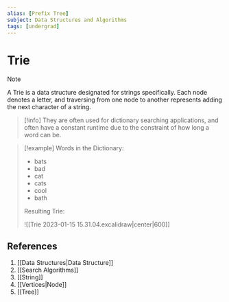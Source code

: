 ```yaml
---
alias: [Prefix Tree]
subject: Data Structures and Algorithms
tags: [undergrad]
---
```

# Trie

>[!note]
> A Trie is a data structure designated for strings specifically. Each node denotes a letter, and traversing from one node to another represents adding the next character of a string.

> [!info]
> They are often used for dictionary searching applications, and often have a constant runtime due to the constraint of how long a word can be.

> [!example]
> Words in the Dictionary:
> - bats
> - bad
> - cat
> - cats
> - cool
> - bath
> 
> Resulting Trie:
> 
> ![[Trie 2023-01-15 15.31.04.excalidraw|center|600]]

## References
1. [[Data Structures|Data Structure]]
2. [[Search Algorithms]]
3. [[String]]
4. [[Vertices|Node]]
5. [[Tree]]